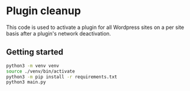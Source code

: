 # Plugin cleanup
This code is used to activate a plugin for all Wordpress sites on a per site basis after a plugin's network deactivation.

## Getting started

```bash
python3 -m venv venv
source ./venv/bin/activate
python3 -m pip install -r requirements.txt
python3 main.py
```
